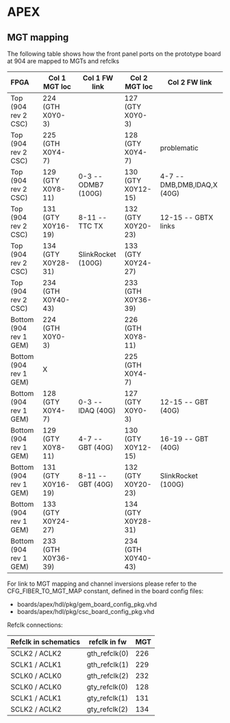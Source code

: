 # APEX
## MGT mapping
The following table shows how the front panel ports on the prototype board at 904 are mapped to MGTs and refclks

| FPGA                   | Col 1 MGT loc      | Col 1 FW link               | Col 2 MGT loc      | Col 2 FW link                |
|:---------------------- | ------------------ | --------------------------- | ------------------ | ---------------------------- |
| Top (904 rev 2 CSC)    | 224 (GTH X0Y0-3)   |                             | 127 (GTY X0Y0-3)   |                              |
| Top (904 rev 2 CSC)    | 225 (GTH X0Y4-7)   |                             | 128 (GTY X0Y4-7)   | problematic                  |
| Top (904 rev 2 CSC)    | 129 (GTY X0Y8-11)  | 0-3 -- ODMB7 (100G)         | 130 (GTY X0Y12-15) | 4-7 -- DMB,DMB,lDAQ,X (40G)  |
| Top (904 rev 2 CSC)    | 131 (GTY X0Y16-19) | 8-11 -- TTC TX              | 132 (GTY X0Y20-23) | 12-15 -- GBTX links          |
| Top (904 rev 2 CSC)    | 134 (GTY X0Y28-31) | SlinkRocket (100G)          | 133 (GTY X0Y24-27) |                              |
| Top (904 rev 2 CSC)    | 234 (GTH X0Y40-43) |                             | 233 (GTH X0Y36-39) |                              |
| Bottom (904 rev 1 GEM) | 224 (GTH X0Y0-3)   |                             | 226 (GTH X0Y8-11)  |                              |
| Bottom (904 rev 1 GEM) | X                  |                             | 225 (GTH X0Y4-7)   |                              |
| Bottom (904 rev 1 GEM) | 128 (GTY X0Y4-7)   | 0-3 -- lDAQ (40G)           | 127 (GTY X0Y0-3)   | 12-15 -- GBT (40G)           |
| Bottom (904 rev 1 GEM) | 129 (GTY X0Y8-11)  | 4-7 -- GBT (40G)            | 130 (GTY X0Y12-15) | 16-19 -- GBT (40G)           |
| Bottom (904 rev 1 GEM) | 131 (GTY X0Y16-19) | 8-11 -- GBT (40G)           | 132 (GTY X0Y20-23) | SlinkRocket (100G)           |
| Bottom (904 rev 1 GEM) | 133 (GTY X0Y24-27) |                             | 134 (GTY X0Y28-31) |                              |
| Bottom (904 rev 1 GEM) | 233 (GTH X0Y36-39) |                             | 234 (GTH X0Y40-43) |                              |

For link to MGT mapping and channel inversions please refer to the CFG_FIBER_TO_MGT_MAP constant, defined in the board config files:
   * boards/apex/hdl/pkg/gem_board_config_pkg.vhd
   * boards/apex/hdl/pkg/csc_board_config_pkg.vhd

Refclk connections:

| Refclk in schematics | refclk in fw  | MGT |
|----------------------|---------------|-----|
| SCLK2 / ACLK2        | gth_refclk(0) | 226 |
| SCLK1 / ACLK1        | gth_refclk(1) | 229 |
| SCLK0 / ACLK0        | gth_refclk(2) | 232 |
| SCLK0 / ACLK0        | gty_refclk(0) | 128 |
| SCLK1 / ACLK1        | gty_refclk(1) | 131 |
| SCLK2 / ACLK2        | gty_refclk(2) | 134 |
